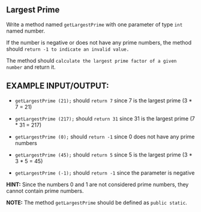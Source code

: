 ## Largest Prime
Write a method named `getLargestPrime` with one parameter of type `int` named number.

If the number is negative or does not have any prime numbers, the method should `return -1 to indicate an invalid value.`


The method should `calculate the largest prime factor of a given number` and return it.


## EXAMPLE INPUT/OUTPUT:

* `getLargestPrime (21);` should `return 7` since 7 is the largest prime (3 * 7 = 21)

* `getLargestPrime (217);` should `return 31` since 31 is the largest prime (7 * 31 = 217)

* `getLargestPrime (0);` should `return -1` since 0 does not have any prime numbers

* `getLargestPrime (45);` should `return 5` since 5 is the largest prime (3 * 3 * 5 = 45)

* `getLargestPrime (-1);` should `return -1` since the parameter is negative


**HINT:** Since the numbers 0 and 1 are not considered prime numbers, they cannot contain prime numbers.

**NOTE:** The method `getLargestPrime` should be defined as `public static`.

